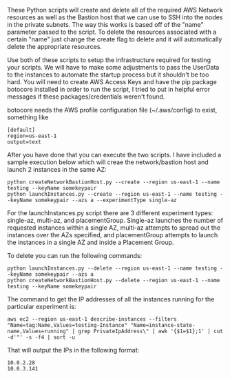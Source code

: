 These Python scripts will create and delete all of the required AWS Network resources as well as the Bastion host that we can use to SSH into the nodes in the private subnets. The way this works is based off of the "name" parameter passed to the script. To delete the resources associated with a certain "name" just change the create flag to delete and it will automatically delete the appropriate resources.

Use both of these scripts to setup the infrastructure required for testing your scripts. We will have to make some adjustments to pass the UserData to the instances to automate the startup process but it shouldn't be too hard.
You will need to create AWS Access Keys and have the pip package botocore installed in order to run the script, I tried to put in helpful error messages if these packages/credentials weren't found.

botocore needs the AWS profile configuration file (~/.aws/config) to exist, something like 
```
[default]
region=us-east-1
output=text
```

After you have done that you can execute the two scripts. I have included a sample execution below which will creae the network/bastion host and launch 2 instances in the same AZ:

```
python createNetworkBastionHost.py --create --region us-east-1 --name testing --keyName somekeypair
python launchInstances.py --create --region us-east-1 --name testing --keyName somekeypair --azs a --experimentType single-az
```

For the launchInstances.py script there are 3 different experiment types: single-az, multi-az, and placementGroup. Single-az launches the number of requested instances within a single AZ, multi-az attempts to spread out the instances over the AZs specified, and placementGroup attempts to launch the instances in a single AZ and inside a Placement Group.

To delete you can run the following commands:

```
python launchInstances.py --delete --region us-east-1 --name testing --keyName somekeypair --azs a
python createNetworkBastionHost.py --delete --region us-east-1 --name testing --keyName somekeypair
```

The command to get the IP addresses of all the instances running for the particular experiment is:

```
aws ec2 --region us-east-1 describe-instances --filters "Name=tag:Name,Values=testing-Instance" "Name=instance-state-name,Values=running" | grep PrivateIpAddress\" | awk '{$1=$1};1' | cut -d'"' -s -f4 | sort -u
```

That will output the IPs in the following format:

```
10.0.2.28
10.0.3.141
```
